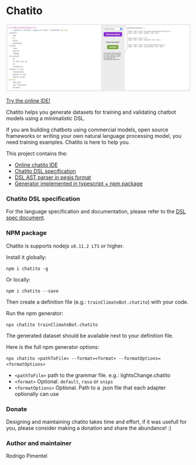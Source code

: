 # Chatito

[![Alt text](screenshot.jpg?raw=true "Screenshot of online IDE")](https://rodrigopivi.github.io/Chatito/)

[Try the online IDE!](https://rodrigopivi.github.io/Chatito/)

Chatito helps you generate datasets for training and validating chatbot models using a minimalistic DSL.

If you are building chatbots using commercial models, open source frameworks or writing your own natural language processing model, you need training examples. Chatito is here to help you.

This project contains the:
- [Online chatito IDE](https://rodrigopivi.github.io/Chatito/)
 - [Chatito DSL specification](https://github.com/rodrigopivi/Chatito/blob/master/spec.md)
- [DSL AST parser in pegjs format](https://github.com/rodrigopivi/Chatito/blob/master/parser/chatito.pegjs)
 - [Generator implemented in typescript + npm package](https://github.com/rodrigopivi/Chatito/tree/master/src)

### Chatito DSL specification
For the language specification and documentation, please refer to the [DSL spec document](https://github.com/rodrigopivi/Chatito/blob/master/spec.md).

### NPM package

Chatito is supports nodejs `v8.11.2 LTS` or higher.

Install it globally:
```
npm i chatito -g
```
Or locally:
```
npm i chatito --save
````

Then create a definition file (e.g.: `trainClimateBot.chatito`) with your code.

Run the npm generator:

```
npx chatito trainClimateBot.chatito
```

The generated dataset should be available next to your definition file.

Here is the full npm generator options:
```
npx chatito <pathToFile> --format=<format> --formatOptions=<formatOptions>
```

 - `<pathToFile>` path to the grammar file. e.g.: lightsChange.chatito
 - `<format>` Optional. `default`, `rasa` or `snips`
 - `<formatOptions>` Optional. Path to a .json file that each adapter optionally can use

### Donate
Designing and maintaining chatito takes time and effort, if it was usefull for you, please consider making a donation and share the abundance! :)

### Author and maintainer
Rodrigo Pimentel